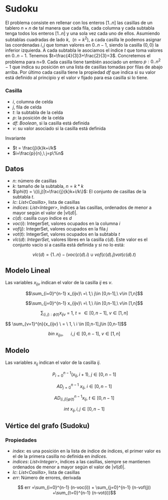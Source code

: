 
# Sudoku

El problema consiste en rellenar con los enteros $[1..n]$ las casillas de un tablero $n\times n$ de tal manera que cada fila, cada columna y cada subtabla tenga todos los enteros $[1..n]$  y una sola vez cada uno de ellos. Asumiendo subtablas cuadradas de lado $k,\ \ (n=k^2)$, a cada casilla le podemos asignar las coordenadas $i,j$ que toman valores en $0..n-1$, siendo la casilla $(0,0)$ la inferior izquierda. A cada subtabla le asociamos el índice $t$ que toma valores en $0..n-1$. 
Tenemos $t=\frac{4}{3}3+\frac{2}{3}=3$. Concretemos el problema para n=9. Cada casilla tiene también asociado un entero $p: 0..n^2-1$ que indica su posición en una lista de casillas tomadas por filas de abajo arriba. Por último cada casilla tiene la propiedad $df$ que indica si su valor está definido al principio y el valor $v$ fijado para esa casilla si lo tiene. 

### Casilla

- $i$, columna de celda
- $j$, fila de celda
- $t$: la subtabla de la celda
- $p$: la posición de la celda
- $df$: _Boolean_, si la casilla está definida
- $v$: su valor asociado si la casilla está definida

Invariante

- $t = \frac{j}{k}k+i/k$
- $i=\frac{p}{n},\ j=p\%n$

## Datos

- $n$: número de casillas
- $k$: tamaño de la subtabla, $n = k*k$
- $\phi(t) = \{(i,j)|t=\frac{j}{k}k+i/k\}$: El conjunto de casillas de la subtabla $t$.
- $lc$: _List\<Casilla\>_, lista de casillas
- $indices$: _List\<Integer\>_, índices a las casillas, ordenados de menor a mayor según el valor de $|vl(d)|$.
- $c(d)$: casilla cuyo índice es $d$
- $voc(i)$: IntegerSet, valores ocupados en la columna $i$
- $vof(j)$: IntegerSet, valores ocupados en la fila $j$
- $vot(t)$: IntegerSet, valores ocupados en la subtabla $t$
- $vlc(d)$: _IntegerSet_, valores libres en la casilla $c(d)$. Este valor es el conjunto vacío si a casilla está definida y si no lo está:

$$vlc(d)= \{1..n\}-(voc(c(d).i)\cup vof(c(d).j) vot(c(d).t)$$

## Modelo Lineal

Las variables $x_{ijv}$ indican el valor de la casilla $ij$  es $v$.

$$\sum_{i=0}^{n-1} x_{ijv}\ =\ 1,\ j\in [0,n-1],\ v\in [1,n]$$

$$\sum_{j=0}^{n-1} x_{ijv}\ =\  1,\ i\in [0,n-1],\ v\in [1,n]$$

$$\sum_{(i,j):\phi(t)}x_{ijv} \  =\  1,\ t=\in [0,n-1],\ v\in [1,n]$$

$$ \sum_{v=1}^{n}{x_{ijv} \ = \ 1, \ i \in [0,n-1],j\in [0,n-1]$$

$$bin\ x_{ijv},\ \ \ \ \ \ i,j \in [0,n-1],\ v\in [1,n]$$


## Modelo

Las variables $x_{ij}$ indican el valor de la casilla $ij$.

$$P_{i=0}^{n-1}(x_{ij},i+1), \ j∈[0,n-1]$$

$${AD}_{j=0}^{n-1}\ x_{ij},\ i∈[0,n-1]$$

$${AD}_{(i,j)|φ(t)}^{n-1} x_{ij}, \ t∈[0,n-1]$$

$$int \ x_{ij},      i,j∈[0,n-1]$$

## Vértice del grafo (Sudoku)

### Propiedades

- $index$: es una posición en la lista de índice de índices, el primer valor es el de la primera casilla no definida en $indices$.
- $indices$: _List\<Integer\>_, índices a las casillas, siempre se mantienen ordenados de menor a mayor según el valor de $|vl(d)|$. 
- $lc$: _List\<Casilla\>_, lista de casillas
- $err$: Número de errores, derivada

$$ err =\sum_{i=0}^{n-1} (n-voc(i)) + \sum_{j=0}^{n-1} (n-vof(j)) +\sum_{t=0}^{n-1} (n-vot(i))$$





